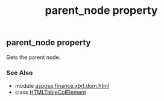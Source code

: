 ﻿---
title: parent_node property
second_title: Aspose.Finance for Python via .NET API References
description: 
type: docs
weight: 390
url: /python-net/aspose.finance.xbrl.dom.html/htmltablecolelement/parent_node/
is_root: false
---

## parent_node property


Gets the parent node.

### See Also
* module [aspose.finance.xbrl.dom.html](../../)
* class [HTMLTableColElement](/finance/python-net/aspose.finance.xbrl.dom.html/htmltablecolelement)
